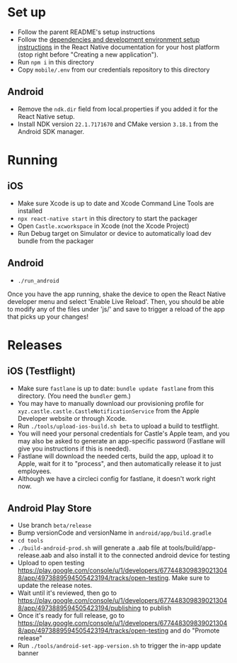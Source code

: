 # Set up

- Follow the parent README's setup instructions
- Follow the [dependencies and development environment setup instructions](https://reactnative.dev/docs/environment-setup) in the React Native documentation for your host platform (stop right before "Creating a new application").
- Run `npm i` in this directory
- Copy `mobile/.env` from our credentials repository to this directory

## Android

- Remove the `ndk.dir` field from local.properties if you added it for the React Native setup.
- Install NDK version `22.1.7171670` and CMake version `3.18.1` from the Android SDK manager.

# Running

## iOS

- Make sure Xcode is up to date and Xcode Command Line Tools are installed
- `npx react-native start` in this directory to start the packager
- Open `Castle.xcworkspace` in Xcode (not the Xcode Project)
- Run Debug target on Simulator or device to automatically load dev bundle from the packager

## Android

- `./run_android`

Once you have the app running, shake the device to open the React Native developer menu and select 'Enable Live Reload'. Then, you should be able to modify any of the files under 'js/' and save to trigger a reload of the app that picks up your changes!

# Releases

## iOS (Testflight)

- Make sure `fastlane` is up to date: `bundle update fastlane` from this directory. (You need the `bundler` gem.)
- You may have to manually download our provisioning profile for `xyz.castle.castle.CastleNotificationService` from the Apple Developer website or through Xcode.
- Run `./tools/upload-ios-build.sh beta` to upload a build to testflight.
- You will need your personal credentials for Castle's Apple team, and you may also be asked to generate an app-specific password (Fastlane will give you instructions if this is needed).
- Fastlane will download the needed certs, build the app, upload it to Apple, wait for it to "process", and then automatically release it to just employees.
- Although we have a circleci config for fastlane, it doesn't work right now.

## Android Play Store

- Use branch `beta/release`
- Bump versionCode and versionName in `android/app/build.gradle`
- `cd tools`
- `./build-android-prod.sh` will generate a .aab file at tools/build/app-release.aab and also install it to the connected android device for testing
- Upload to open testing https://play.google.com/console/u/1/developers/6774483098390213048/app/4973889594505423194/tracks/open-testing. Make sure to update the release notes.
- Wait until it's reviewed, then go to https://play.google.com/console/u/1/developers/6774483098390213048/app/4973889594505423194/publishing to publish
- Once it's ready for full release, go to https://play.google.com/console/u/1/developers/6774483098390213048/app/4973889594505423194/tracks/open-testing and do "Promote release"
- Run `./tools/android-set-app-version.sh` to trigger the in-app update banner
